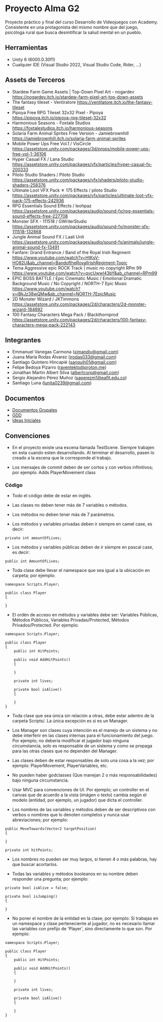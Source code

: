 # Proyecto Alma G2

Proyecto práctico y final del curso Desarrollo de Videojuegos con Academy.
Consistente en una protagonista del mismo nombre que del juego, psicóloga
rural que busca desmitificar la salud mental en un pueblo.

## Herramientas
- Unity 6 (6000.0.30f1)
- Cualquier IDE (Visual Studio 2022, Visual Studio Code, Rider, ...)

## Assets de Terceros
- Stardew Farm Game Assets | Top-Down Pixel Art - nogardev https://nogardev.itch.io/stardew-farm-pixel-art-top-down-assets
- The fantasy tileset - Ventiratore https://ventilatore.itch.io/the-fantasy-tileset
- Pipoya Free RPG Tileset 32x32 Pixel - Pipoya https://pipoya.itch.io/pipoya-rpg-tileset-32x32
- Harmonious Seasons - Foxtale Studios https://foxtalestudios.itch.io/harmonious-seasons
- Solaria Farm Animal Sprites Free Version - Jamiebrownhill https://jamiebrownhill.itch.io/solaria-farm-animal-sprites
- Mobile Power Ups Free Vol.1 / VisCircle https://assetstore.unity.com/packages/3d/props/mobile-power-ups-free-vol-1-36106
- Hyper Casual FX / Lana Studio https://assetstore.unity.com/packages/vfx/particles/hyper-casual-fx-200333
- Piloto Studio Shaders / Piloto Studio https://assetstore.unity.com/packages/vfx/shaders/piloto-studio-shaders-258376
- Ultimate Loot VFX Pack ⚜ 175 Effects / piloto Studio https://assetstore.unity.com/packages/vfx/particles/ultimate-loot-vfx-pack-175-effects-242936
- RPG Essentials Sound Effects / leohpaz https://assetstore.unity.com/packages/audio/sound-fx/rpg-essentials-sound-effects-free-227708
- Monster SFX - 111518 / GWriterStudio https://assetstore.unity.com/packages/audio/sound-fx/monster-sfx-111518-132868
- Jungle Animal Sound FX / Laali Unit https://assetstore.unity.com/packages/audio/sound-fx/animals/jungle-animal-sound-fx-13491
- Fanfare: Grand Entrance / Band of the Royal Irish Regiment https://www.youtube.com/watch?v=HtKsV-HO82U&ab_channel=BandoftheRoyalIrishRegiment-Topic
- Tema Aggressive epic ROCK Track | music no copyright RPm 99 https://www.youtube.com/watch?v=qycUwwI43bY&ab_channel=RPm99
- EPIC BOSS BATTLE / Epic Cinematic Music / Emotional Dramatic Background Music / No Copyright / NORTH-7 Epic Music https://www.youtube.com/watch?v=iBkJz38wQMw&ab_channel=NORTH-7EpicMusic
- 2D Monster Wizard / JKTimmons https://assetstore.unity.com/packages/2d/characters/2d-monster-wizard-184692
- 100 Fantasy Characters Mega Pack / Blackthornprod https://assetstore.unity.com/packages/2d/characters/100-fantasy-characters-mega-pack-222143

## Integrantes
- Emmanuel Vanegas Carmona (ximandiv@gmail.com)
- Juana María Rodas Álvarez (jrodas033@gmail.com)
- Santiago Quintero Hincapié (sanquih01@gmail.com)
- Felipe Bedoya Pizarro (raventekto@proton.me)
- Jonathan Martin Albert Silva (albertcorp@gmail.com)
- Sergio Alejandro Pérez Muñoz (saperezm1@eafit.edu.co)
- Santiago Luna (lunita0239@gmail.com)

## Documentos
- [Documentos Grupales](https://drive.google.com/drive/u/1/folders/1BFTzKYWurZSedsXv4HuVGfB7Crc_83wp)
- [GDD](https://docs.google.com/document/d/1c_LRxygZxJ7mgLa41zeE9S62p9FzXL7W0LxeGT6vOPU/edit?usp=sharing)
- [Ideas Iniciales](https://docs.google.com/document/d/1drn2SEzIfjNAMbwFOVutIBCGx5wWuJiZxX3pGG7jDxE/edit?tab=t.0)

## Convenciones

- En el proyecto existe una escena llamada TestScene. Siempre trabajen en esta cuando esten desarrollando. Al terminar el desarrollo, pasen lo creado a la escena que le corresponde el trabajo.

- Los mensajes de commit deben de ser cortos y con verbos infinitivos; por ejemplo: Adds PlayerMovement class

### Código
- Todo el código debe de estar en inglés.

- Las clases no deben tener más de 7 variables o métodos.

- Los métodos no deben tener más de 7 parámetros.

- Los métodos y variables privadas deben ir siempre en camel case, es decir: 
```
private int amountOfLives;
```

- Los métodos y variables públicas deben de ir siempre en pascal case, es decir:
```
public int AmountOfLives;
```

- Toda clase debe llevar el namespace que sea igual a la ubicación en carpeta; por ejemplo: 
```text
namespace Scripts.Player; 

public class Player
{

}
```

- El ordén de acceso en métodos y variables debe ser: Variables Públicas, Métodos Públicos, Variables Privadas/Protected, Métodos Privados/Protected. Por ejemplo:
```
namespace Scripts.Player;

public class Player
{
    public int HitPoints;

    public void AddHitPoints()
    {

    }

    private int lives;

    private bool isAlive()
    {

    }
}
```

- Toda clase que sea única sin relación a otras, debe estar adentro de la carpeta Scripts/. La única excepción es si es un Manager.

- Los Manager son clases cuya intención es el manejo de un sistema y no debe interferir en las clases internas para el funcionamiento del juego. Por ejemplo; no deberia modificar el jugador bajo ninguna circumstancia, solo es responsable de un sistema y como se propaga para las otras clases que no dependen del Manager.

- Las clases deben de estar responsables de solo una cosa a la vez; por ejemplo: PlayerMovement, PlayerVariables, etc.

- No pueden haber godclasses (Que manejan 2 o más responsabilidades) bajo ninguna circumstancia.

- Usar MVC para convenciones de UI. Por ejemplo; un controller en el canvas que de acuerdo a la vista (imágen o texto) cambia según el modelo (entidad, por ejemplo, un jugador) que dicta el controller.

- Los nombres de las variables y métodos deben de ser descriptivos con verbos o nombres que lo denoten completos y nunca usar abreviaciones; por ejemplo:
```
public MoveTowards(Vector2 targetPosition)
{

}

private int hitPoints;
```

- Los nombres no pueden ser muy largos, si tienen 4 o más palabras, hay que buscar acortarlos.

- Todas las variables y métodos booleanos en su nombre deben responder una pregunta; por ejemplo:
```
private bool isAlive = false;

private bool isJumping()
{

}
```

- No poner el nombre de la entidad en la clase; por ejemplo: Si trabajas en un namespace y clase perteneciente al jugador, no es necesario llamar las variables con prefijo de 'Player', sino directamente lo que son. Por ejemplo:

```
namespace Scripts.Player;

public class Player
{
    public int HitPoints;

    public void AddHitPoints()
    {

    }

    private int lives;

    private bool isAlive()
    {

    }
}
```
